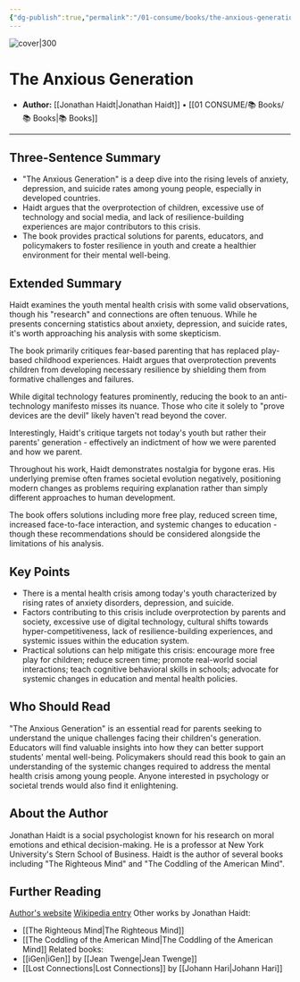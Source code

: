 ```yaml
---
{"dg-publish":true,"permalink":"/01-consume/books/the-anxious-generation/","title":"The Anxious Generation","tags":["play","anxiety","parenting","screentime"]}
---
```



![cover|300](https://m.media-amazon.com/images/I/81Rz9l29NiL._SL1500_.jpg)

# The Anxious Generation
- **Author:** [[Jonathan Haidt\|Jonathan Haidt]] • [[01 CONSUME/📚 Books/📚 Books\|📚 Books]]
---

## Three-Sentence Summary
- "The Anxious Generation" is a deep dive into the rising levels of anxiety, depression, and suicide rates among young people, especially in developed countries. 
- Haidt argues that the overprotection of children, excessive use of technology and social media, and lack of resilience-building experiences are major contributors to this crisis. 
- The book provides practical solutions for parents, educators, and policymakers to foster resilience in youth and create a healthier environment for their mental well-being.

## Extended Summary
Haidt examines the youth mental health crisis with some valid observations, though his "research" and connections are often tenuous. While he presents concerning statistics about anxiety, depression, and suicide rates, it's worth approaching his analysis with some skepticism.

The book primarily critiques fear-based parenting that has replaced play-based childhood experiences. Haidt argues that overprotection prevents children from developing necessary resilience by shielding them from formative challenges and failures.

While digital technology features prominently, reducing the book to an anti-technology manifesto misses its nuance. Those who cite it solely to "prove devices are the devil" likely haven't read beyond the cover.

Interestingly, Haidt's critique targets not today's youth but rather their parents' generation - effectively an indictment of how we were parented and how we parent.

Throughout his work, Haidt demonstrates nostalgia for bygone eras. His underlying premise often frames societal evolution negatively, positioning modern changes as problems requiring explanation rather than simply different approaches to human development.

The book offers solutions including more free play, reduced screen time, increased face-to-face interaction, and systemic changes to education - though these recommendations should be considered alongside the limitations of his analysis.

## Key Points
- There is a mental health crisis among today's youth characterized by rising rates of anxiety disorders, depression, and suicide.
- Factors contributing to this crisis include overprotection by parents and society, excessive use of digital technology, cultural shifts towards hyper-competitiveness, lack of resilience-building experiences, and systemic issues within the education system.
- Practical solutions can help mitigate this crisis: encourage more free play for children; reduce screen time; promote real-world social interactions; teach cognitive behavioral skills in schools; advocate for systemic changes in education and mental health policies.

## Who Should Read
"The Anxious Generation" is an essential read for parents seeking to understand the unique challenges facing their children's generation. Educators will find valuable insights into how they can better support students' mental well-being. Policymakers should read this book to gain an understanding of the systemic changes required to address the mental health crisis among young people. Anyone interested in psychology or societal trends would also find it enlightening.

## About the Author
Jonathan Haidt is a social psychologist known for his research on moral emotions and ethical decision-making. He is a professor at New York University's Stern School of Business. Haidt is the author of several books including "The Righteous Mind" and "The Coddling of the American Mind".

## Further Reading
[Author's website](https://jonathanhaidt.com/) 
[Wikipedia entry](https://en.wikipedia.org/wiki/Jonathan_Haidt)
Other works by Jonathan Haidt: 
- [[The Righteous Mind\|The Righteous Mind]]
- [[The Coddling of the American Mind\|The Coddling of the American Mind]]
Related books: 
- [[iGen\|iGen]] by [[Jean Twenge\|Jean Twenge]] 
- [[Lost Connections\|Lost Connections]] by [[Johann Hari\|Johann Hari]]



